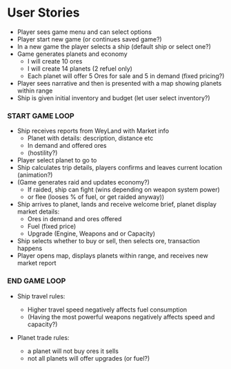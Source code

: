 # User Stories 

- Player sees game menu and can select options
- Player start new game (or continues saved game?)
- In a new game the player selects a ship (default ship or select one?)
- Game generates planets and economy 
  - I will create 10 ores 
  - I will create 14 planets (2 refuel only)
  - Each planet will offer 5 Ores for sale and 5 in demand (fixed pricing?) 
- Player sees narrative and then is presented with a map showing planets within range 
- Ship is given initial inventory and budget (let user select inventory?)

### START GAME LOOP

  - Ship receives reports from WeyLand with Market info 
    - Planet with details: description, distance etc 
    - In demand and offered ores
    - (hostility?)
  - Player select planet to go to 
  - Ship calculates trip details, players confirms and leaves current location (animation?)
  - (Game generates raid and updates economy?)
     - If raided, ship can fight (wins depending on weapon system power) 
     - or flee (looses % of fuel, or get raided anyway)) 
  - Ship arrives to planet, lands and receive welcome brief, planet display market details:
    - Ores in demand and ores offered
    - Fuel (fixed price)
    - Upgrade (Engine, Weapons and or Capacity)
  - Ship selects whether to buy or sell, then selects ore, transaction happens 
  - Player opens map, displays planets within range, and receives new market report 

### END GAME LOOP

- Ship travel rules: 
  - Higher travel speed negatively affects fuel consumption 
  - (Having the most powerful weapons negatively affects speed and capacity?)
  
- Planet trade rules:
  - a planet will not buy ores it sells
  - not all planets will offer upgrades (or fuel?)
  
